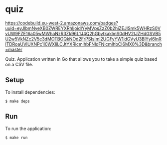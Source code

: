 # quiz

https://codebuild.eu-west-2.amazonaws.com/badges?uuid=eyJlbmNyeXB0ZWREYXRhIjoidlYyMVpsZzZ0b2hiZEJlSmk5WHRzS0VvUW9FZE16a05wMWhaNzR3Zk96L1J4Q2hGbytkaklmS0dHV2tJZHdGSVB5U2w5VkNZc2V5c3dMOTBOQkNOd2FrPSIsIml2UGFyYW1ldGVyU3BlYyI6InRlTDRoaUVlUXNPc1l0WXIiLCJtYXRlcmlhbFNldFNlcmlhbCI6MX0%3D&branch=master

Quiz. Application written in Go that allows you to take a simple quiz based on a CSV file.

## Setup

To install dependencies:
```console
$ make deps
```

## Run

To run the application:
```console
$ make run
```
